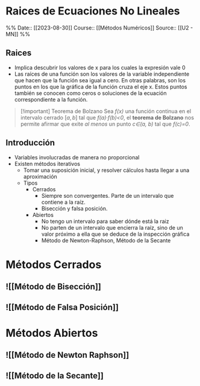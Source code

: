 # Raices de Ecuaciones No Lineales

%%
Date:: [[2023-08-30]]
Course:: [[Métodos Numéricos]]
Source:: [[U2 - MN]]
%%


## Raices
- Implica descubrir los valores de x para los cuales la expresión vale 0
- Las raíces de una función son los valores de la variable independiente que hacen que la función sea igual a cero. En otras palabras, son los puntos en los que la gráfica de la función cruza el eje x. Estos puntos también se conocen como ceros o soluciones de la ecuación correspondiente a la función.

>[!important] Teorema de Bolzano
Sea _f(x)_ una función continua en el intervalo cerrado $[a, b]$ tal que _f(a)·f(b)<0_, el **teorema de Bolzano** nos permite afirmar que exite _al menos_ un punto _c∈(a, b)_ tal que _f(c)=0_.

## Introducción
- Variables involucradas de manera no proporcional
- Existen métodos iterativos
	- Tomar una suposición inicial, y resolver cálculos hasta llegar a una aproximación
	- Tipos 
		- Cerrados
			- Siempre son convergentes. Parte de un intervalo que contiene a la raíz.
			- Bisección y falsa posición.
		- Abiertos
			- No tengo un intervalo para saber dónde está la raiz
			- No parten de un intervalo que encierra la raíz, sino de un valor próximo a ella que se deduce de la inspección gráfica
			- Método de Newton-Raphson, Método de la Secante

# Métodos Cerrados

## ![[Método de Bisección]]


## ![[Método de Falsa Posición]]


# Métodos Abiertos
## ![[Método de Newton Raphson]]

## ![[Método de la Secante]]

